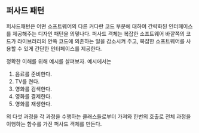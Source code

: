 ## 퍼사드 패턴

퍼사드패턴은 어떤 소프트웨어의 다른 커다란 코드 부분에 대하여 간략화된 인터페이스를 제공해주는 디자인 패턴을 의밓나다. 퍼사드 객체는 복잡한 소프트웨어 바깥쪽의 코드가 라이브러리의 안쪽 코드에 의존하는 일을 감소시켜 주고, 복잡한 소프트웨어를 사용할 수 있게 간단한 인터페이스를 제공한다.

정확한 이해를 위해 예시를 살펴보자.
예시에서는
1. 음료를 준비한다.
2. TV를 켠다.
3. 영화를 검색한다.
4. 영화를 결제한다.
5. 영화를 재생한다.

의 다섯 과정을 각 과정을 수행하는 클래스들로부터 가져와
한번의 호출로 전체 과정을 이행하는 함수를 가진 퍼사드 객체를 만든다. 